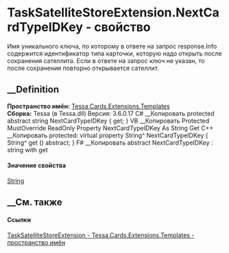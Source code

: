 # TaskSatelliteStoreExtension.NextCardTypeIDKey - свойство
Имя уникального ключа, по которому в ответе на запрос response.Info содержится
идентификатор типа карточки, которую надо открыть после сохранения сателлита.
Если в ответе на запрос ключ не указан, то после сохранения повторно
открывается сателлит.
## __Definition
 **Пространство имён:**
[Tessa.Cards.Extensions.Templates](N_Tessa_Cards_Extensions_Templates.htm)  
 **Сборка:** Tessa (в Tessa.dll) Версия: 3.6.0.17
C# __Копировать
     protected abstract string NextCardTypeIDKey { get; }
VB __Копировать
     Protected MustOverride ReadOnly Property NextCardTypeIDKey As String
    	Get
C++ __Копировать
     protected:
    virtual property String^ NextCardTypeIDKey {
    	String^ get () abstract;
    }
F# __Копировать
     abstract NextCardTypeIDKey : string with get
#### Значение свойства
[String](https://learn.microsoft.com/dotnet/api/system.string)
##  __См. также
#### Ссылки
[TaskSatelliteStoreExtension -
](T_Tessa_Cards_Extensions_Templates_TaskSatelliteStoreExtension.htm)
[Tessa.Cards.Extensions.Templates - пространство
имён](N_Tessa_Cards_Extensions_Templates.htm)
